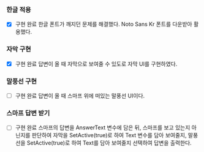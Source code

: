 ### 한글 적용
- [x] 구현 완료
한글 폰트가 깨지던 문제를 해결했다. Noto Sans Kr 폰트를 다운받아 활용했다.
### 자막 구현
- [x] 구현 완료
답변이 올 때 자막으로 보여줄 수 있도로 자막 UI를 구현하였다.
### 말풍선 구현
- [ ] 구현 완료
답변이 올 때 스마프 위에 떠있는 말풍선 UI이다.
### 스마프 답변 받기
- [ ] 구현 완료
스마프의 답변을 AnswerText 변수에 담은 뒤, 스마프를 보고 있는지 아닌지를 판단하여 자막을 SetActive(true)로 하여 Text 변수를 담아 보여줄지, 말풍선을 SetActive(true)로 하여 Text를 담아 보여줄지 선택하여 답변을 출력한다.